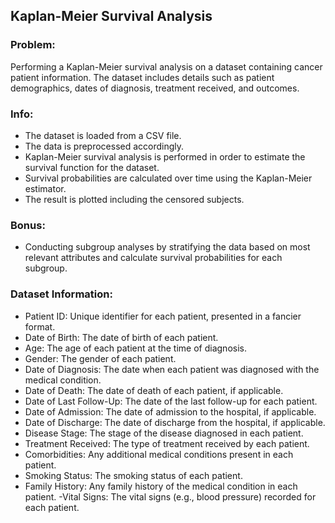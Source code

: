 ## Kaplan-Meier Survival Analysis


### Problem:

Performing a Kaplan-Meier survival analysis on a dataset containing cancer patient information.
The dataset includes details such as patient demographics, dates of diagnosis, treatment received, and outcomes.


### Info:

- The dataset is loaded from a CSV file.
- The data is preprocessed accordingly.
- Kaplan-Meier survival analysis is performed in order to estimate the survival function for the dataset.
- Survival probabilities are calculated over time using the Kaplan-Meier estimator.
- The result is plotted including the censored subjects.


### Bonus:

- Conducting subgroup analyses by stratifying the data based on most relevant attributes and calculate survival probabilities for each subgroup. 


### Dataset Information:

- Patient ID: Unique identifier for each patient, presented in a fancier format.
- Date of Birth: The date of birth of each patient.
- Age: The age of each patient at the time of diagnosis.
- Gender: The gender of each patient.
- Date of Diagnosis: The date when each patient was diagnosed with the medical condition.
- Date of Death: The date of death of each patient, if applicable.
- Date of Last Follow-Up: The date of the last follow-up for each patient.
- Date of Admission: The date of admission to the hospital, if applicable.
- Date of Discharge: The date of discharge from the hospital, if applicable.
- Disease Stage: The stage of the disease diagnosed in each patient.
- Treatment Received: The type of treatment received by each patient.
- Comorbidities: Any additional medical conditions present in each patient.
- Smoking Status: The smoking status of each patient.
- Family History: Any family history of the medical condition in each patient.
-Vital Signs: The vital signs (e.g., blood pressure) recorded for each patient.

